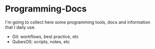 # Programming-Docs
I'm going to collect here some programming tools, docs and information that I daily use.

* Git: workflows, best practice, etc
* QubesOS: scripts, notes, etc
